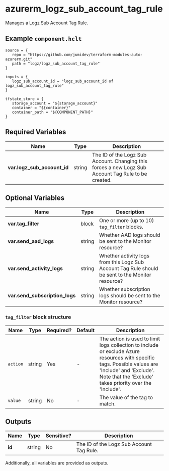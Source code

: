 # azurerm_logz_sub_account_tag_rule

Manages a Logz Sub Account Tag Rule.

## Example `component.hclt`

```hcl
source = {
   repo = "https://github.com/jumidev/terraform-modules-auto-azurerm.git" 
   path = "logz/logz_sub_account_tag_rule" 
}

inputs = {
   logz_sub_account_id = "logz_sub_account_id of logz_sub_account_tag_rule" 
}

tfstate_store = {
   storage_account = "${storage_account}" 
   container = "${container}" 
   container_path = "${COMPONENT_PATH}" 
}

```

## Required Variables

| Name | Type |  Description |
| ---- | --------- |  ----------- |
| **var.logz_sub_account_id** | string |  The ID of the Logz Sub Account. Changing this forces a new Logz Sub Account Tag Rule to be created. | 

## Optional Variables

| Name | Type |  Description |
| ---- | --------- |  ----------- |
| **var.tag_filter** | [block](#tag_filter-block-structure) |  One or more (up to 10) `tag_filter` blocks. | 
| **var.send_aad_logs** | string |  Whether AAD logs should be sent to the Monitor resource? | 
| **var.send_activity_logs** | string |  Whether activity logs from this Logz Sub Account Tag Rule should be sent to the Monitor resource? | 
| **var.send_subscription_logs** | string |  Whether subscription logs should be sent to the Monitor resource? | 

### `tag_filter` block structure

| Name | Type | Required? | Default | Description |
| ---- | ---- | --------- | ------- | ----------- |
| `action` | string | Yes | - | The action is used to limit logs collection to include or exclude Azure resources with specific tags. Possible values are 'Include' and 'Exclude'. Note that the 'Exclude' takes priority over the 'Include'. |
| `value` | string | No | - | The value of the tag to match. |



## Outputs

| Name | Type | Sensitive? | Description |
| ---- | ---- | --------- | --------- |
| **id** | string | No  | The ID of the Logz Sub Account Tag Rule. | 

Additionally, all variables are provided as outputs.
